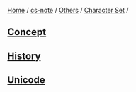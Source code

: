 [Home](https://mengxianbin.github.io) /
[cs-note](https://mengxianbin.github.io/cs-note/content) /
[Others](https://mengxianbin.github.io/cs-note/content/Others) /
[Character Set](https://mengxianbin.github.io/cs-note/content/Others/Character%20Set) /

## [Concept](https://mengxianbin.github.io/cs-note/content/Others/Character%20Set/Concept)

## [History](https://mengxianbin.github.io/cs-note/content/Others/Character%20Set/History)

## [Unicode](https://mengxianbin.github.io/cs-note/content/Others/Character%20Set/Unicode)
